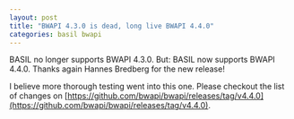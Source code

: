 ```yaml
---
layout: post
title: "BWAPI 4.3.0 is dead, long live BWAPI 4.4.0"
categories: basil bwapi
---
```

BASIL no longer supports BWAPI 4.3.0. But: BASIL now supports BWAPI 4.4.0. Thanks again Hannes Bredberg for the new release!

I believe more thorough testing went into this one. Please checkout the list of changes on [https://github.com/bwapi/bwapi/releases/tag/v4.4.0](https://github.com/bwapi/bwapi/releases/tag/v4.4.0). 
